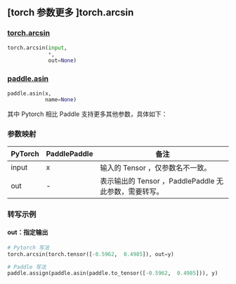 ## [torch 参数更多 ]torch.arcsin

### [torch.arcsin](https://pytorch.org/docs/stable/generated/torch.arcsin.html#torch.arcsin)

```python
torch.arcsin(input,
             *,
             out=None)
```

### [paddle.asin](https://www.paddlepaddle.org.cn/documentation/docs/zh/api/paddle/asin_cn.html#asin)

```python
paddle.asin(x,
            name=None)
```

其中 Pytorch 相比 Paddle 支持更多其他参数，具体如下：

### 参数映射
| PyTorch       | PaddlePaddle | 备注                                                   |
| ------------- | ------------ | ------------------------------------------------------ |
| input         | x            | 输入的 Tensor ，仅参数名不一致。                                      |
| out           | -            | 表示输出的 Tensor ，PaddlePaddle 无此参数，需要转写。               |


### 转写示例
#### out：指定输出
```python
# Pytorch 写法
torch.arcsin(torch.tensor([-0.5962,  0.4985]), out=y)

# Paddle 写法
paddle.assign(paddle.asin(paddle.to_tensor([-0.5962,  0.4985])), y)
```
